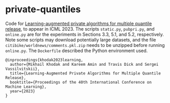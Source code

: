 # private-quantiles

Code for [Learning-augmented private algorithms for multiple quantile release](https://arxiv.org/abs/2210.11222), to appear in ICML 2023. 
The scripts `static.py`, `pubpri.py`, and `online.py` are for the experiments in Sections 3.3, 5.1, and 5.2, respectively.
Note some scripts may download potentially large datasets, and the file `citibike/worldnews/comments.pkl.zip` needs to be unzipped before running `online.py`.
The `Dockerfile` described the Python environment used.

```
@inproceedings{khodak2023learning,
  author={Mikhail Khodak and Kareem Amin and Travis Dick and Sergei Vassilvitskii},
  title={Learning-Augmented Private Algorithms for Multiple Quantile Release},
  booktitle={Proceedings of the 40th International Conference on Machine Learning},
  year={2023}
}
```
